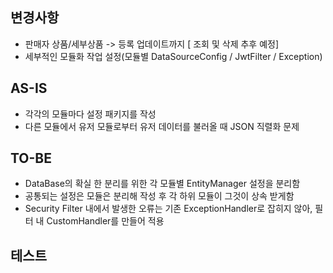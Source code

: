 ## 변경사항
- 판매자 상품/세부상품 -> 등록 업데이트까지 [ 조회 및 삭제 추후 예정]
- 세부적인 모듈화 작업 설정(모듈별 DataSourceConfig / JwtFilter / Exception)

## AS-IS
- 각각의 모듈마다 설정 패키지를 작성
- 다른 모듈에서 유저 모듈로부터 유저 데이터를 불러올 때 JSON 직렬화 문제

## TO-BE
- DataBase의 확실 한 분리를 위한 각 모듈별 EntityManager 설정을 분리함
- 공통되는 설정은 모듈은 분리해 작성 후 각 하위 모듈이 그것이 상속 받게함
- Security Filter 내에서 발생한 오류는 기존 ExceptionHandler로 잡히지 않아, 필터 내 CustomHandler를 만들어 적용

## 테스트